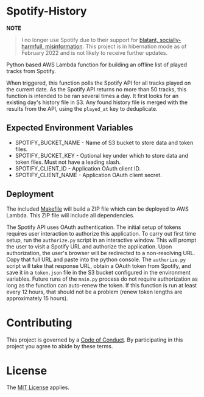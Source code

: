 Spotify-History
================

**NOTE**
> I no longer use Spotify due to their support for [blatant, socially-harmfull, misinformation](https://www.nytimes.com/2022/01/31/technology/joe-rogan-spotify-controversy.html). 
> This project is in hibernation mode as of February 2022 and is not likely to receive further updates.

Python based AWS Lambda function for building an offline list of played 
tracks from Spotify.

When triggered, this function polls the Spotify API for all tracks played 
on the current date. As the Spotify API returns no more than 50 tracks, 
this function is intended to be ran several times a day. It first looks for an 
existing day's history file in S3. Any found history file is merged with the 
results from the API, using the `played_at` key to deduplicate.

Expected Environment Variables
------------------------------

+ SPOTIFY_BUCKET_NAME - Name of S3 bucket to store data and token files.
+ SPOTIFY_BUCKET_KEY - Optional key under which to store data and token files. Must not have a leading slash.
+ SPOTIFY_CLIENT_ID - Application OAuth client ID.
+ SPOTIFY_CLIENT_NAME - Application OAuth client secret.

Deployment
----------

The included [Makefile](./Makefile) will build a ZIP file which can be 
deployed to AWS Lambda. This ZIP file will include all dependencies.

The Spotify API uses OAuth authentication. The initial setup of tokens 
requires user interaction to authorize this application. To carry out first 
time setup, run the `authorize.py` script in an interactive window. This will 
prompt the user to visit a Spotify URL and authorize the application. Upon 
authorization, the user's browser will be redirected to a non-resolving URL. 
Copy that full URL and paste into the python console. The `authorize.py` script 
will take that response URL, obtain a OAuth token from Spotify, and save it in a 
`token.json` file in the S3 bucket configured in the environment variables. Future 
runs of the `main.py` process do not require authorization as long as the function 
can auto-renew the token. If this function is run at least every 12 hours, that 
should not be a problem (renew token lengths are approximately 15 hours).

Contributing
============

This project is governed by a [Code of Conduct](./CODE_OF_CONDUCT.md). By 
participating in this project you agree to abide by these terms.

License
=======

The [MIT License](LICENSE) applies.

